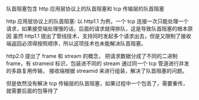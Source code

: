 队首阻塞包含 http 应用层协议上的队首阻塞和 tcp 传输层的队首阻塞

http 应用层协议上的队首阻塞:
以 http1.1 为例，一个 tcp 连接一次只能处理一个请求，如果接受端处理慢的话，后面的请求就得排队，这是导致队首阻塞的根本原因 虽然 http1.1 提出了管线技术，支持同时发起多个请求出去，但是又限制了接收端返回必须得按照顺序，所以这项技术也未能解决队首阻塞。

http2.0 提出了 frame 和 stream 的概念， 把请求数据分成了不同的二进制 frame，有 strameid 标识，包装进不同的 stream 通过同一个 tcp 管道进行并发的多路复用传输， 接收端根据 streamid 来进行组装，解决了队首阻塞的问题。

但是依然没有解决 tcp 传输层的队首阻塞，如果过程中一个包丢了，需要重传，就需要后面的包等待了
